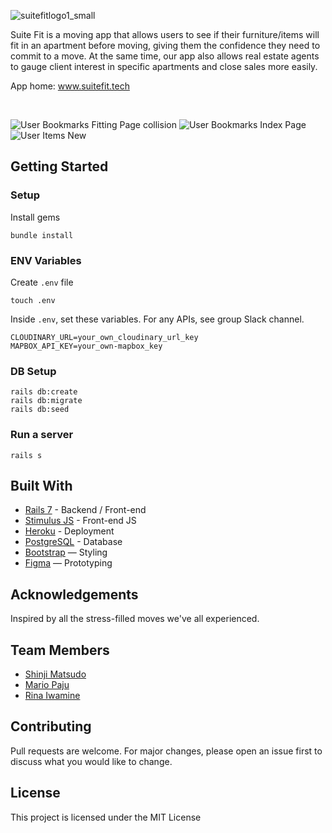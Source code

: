 ![suitefitlogo1_small](https://github.com/RLMP44/SuiteFit/assets/109778611/f6898223-a485-4c3e-ac84-919d35c1b14c)


Suite Fit is a moving app that allows users to see if their furniture/items will fit in an apartment before moving, giving them the confidence they need to commit to a move.
At the same time, our app also allows real estate agents to gauge client interest in specific apartments and close sales more easily.


App home: www.suitefit.tech


<br>

![User Bookmarks Fitting Page collision](https://github.com/RLMP44/SuiteFit/assets/109778611/76b62f28-7bbc-46dd-842b-d79559129d27)
![User Bookmarks Index Page](https://github.com/RLMP44/SuiteFit/assets/109778611/0dbdfbab-3c05-4d34-8460-5f7f1fdc90dd)
![User Items New](https://github.com/RLMP44/SuiteFit/assets/109778611/fac00ba6-dfbc-42f1-bff6-2d15dc0ecb5a)

   

## Getting Started
### Setup

Install gems
```
bundle install
```

### ENV Variables
Create `.env` file
```
touch .env
```
Inside `.env`, set these variables. For any APIs, see group Slack channel.
```
CLOUDINARY_URL=your_own_cloudinary_url_key
MAPBOX_API_KEY=your_own-mapbox_key
```

### DB Setup
```
rails db:create
rails db:migrate
rails db:seed
```

### Run a server
```
rails s
```

## Built With
- [Rails 7](https://guides.rubyonrails.org/) - Backend / Front-end
- [Stimulus JS](https://stimulus.hotwired.dev/) - Front-end JS
- [Heroku](https://heroku.com/) - Deployment
- [PostgreSQL](https://www.postgresql.org/) - Database
- [Bootstrap](https://getbootstrap.com/) — Styling
- [Figma](https://www.figma.com) — Prototyping

## Acknowledgements
Inspired by all the stress-filled moves we've all experienced.

## Team Members
- [Shinji Matsudo](https://github.com/vShinji)
- [Mario Paju](https://github.com/MarioPaju1991)
- [Rina Iwamine](https://github.com/herah-s)

## Contributing
Pull requests are welcome. For major changes, please open an issue first to discuss what you would like to change.

## License
This project is licensed under the MIT License

